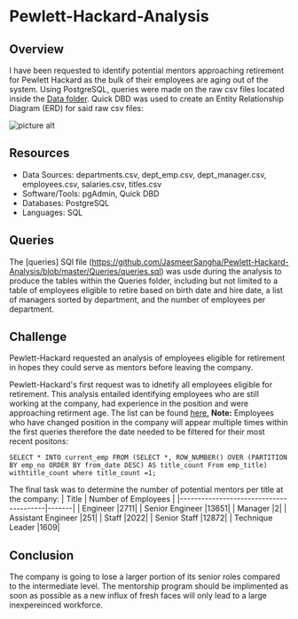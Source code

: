 # Pewlett-Hackard-Analysis

## Overview
I have been requested to identify potential mentors approaching retirement for Pewlett Hackard as the bulk of their employees are aging out of the system. Using PostgreSQL, queries were made on the raw csv files located inside the [Data folder](https://github.com/JasmeerSangha/Pewlett-Hackard-Analysis/tree/master/Data). Quick DBD was used to create  an Entity Relationship Diagram (ERD) for said raw csv files:

![picture alt](https://github.com/JasmeerSangha/Pewlett-Hackard-Analysis/blob/master/EmployeeDB.png "Pewlett Hackard ERD")



## Resources
- Data Sources: departments.csv, dept_emp.csv, dept_manager.csv, employees.csv, salaries.csv, titles.csv
- Software/Tools: pgAdmin, Quick DBD
- Databases: PostgreSQL
- Languages: SQL

## Queries
The [queries] SQl file (https://github.com/JasmeerSangha/Pewlett-Hackard-Analysis/blob/master/Queries/queries.sql) was usde during the analysis to produce the tables within the Queries folder, including but not limited to a table of employees eligible to retire based on birth date and hire date, a list of managers sorted by department, and the number of employees per department.



## Challenge
Pewlett-Hackard requested an analysis of employees eligible for retirement in hopes they could serve as mentors before leaving the company.

Pewlett-Hackard's first request was to idnetify all employees eligible for retirement. This analysis entailed identifying employees who are still working at the company, had experience in the position and were approaching retirment age. The list can be found [here.](https://github.com/JasmeerSangha/Pewlett-Hackard-Analysis/blob/master/Challenge/current_retiring_emp.csv) 
__Note:__ Employees who have changed position in the company will appear multiple times within the first queries therefore the date needed to be filtered for their most recent positons:

`SELECT * INTO current_emp
FROM (SELECT *, ROW_NUMBER() OVER (PARTITION BY emp_no ORDER BY from_date DESC) AS title_count
	 From emp_title) withtitle_count
	 where title_count =1;`

The final task was to determine the number of potential mentors per title at the company:
| Title | Number of Employees |
|----------------------------------------|-------|
| Engineer |2711|
| Senior Engineer |13651|
| Manager |2|
| Assistant Engineer |251|
| Staff |2022|
| Senior Staff |12872|
| Technique Leader |1609|

## Conclusion

The company is going to lose a larger portion of its senior roles compared to the intermediate level. The mentorship program should be implimented as soon as possible as a new influx of fresh faces will only lead to a large inexpereinced workforce.

